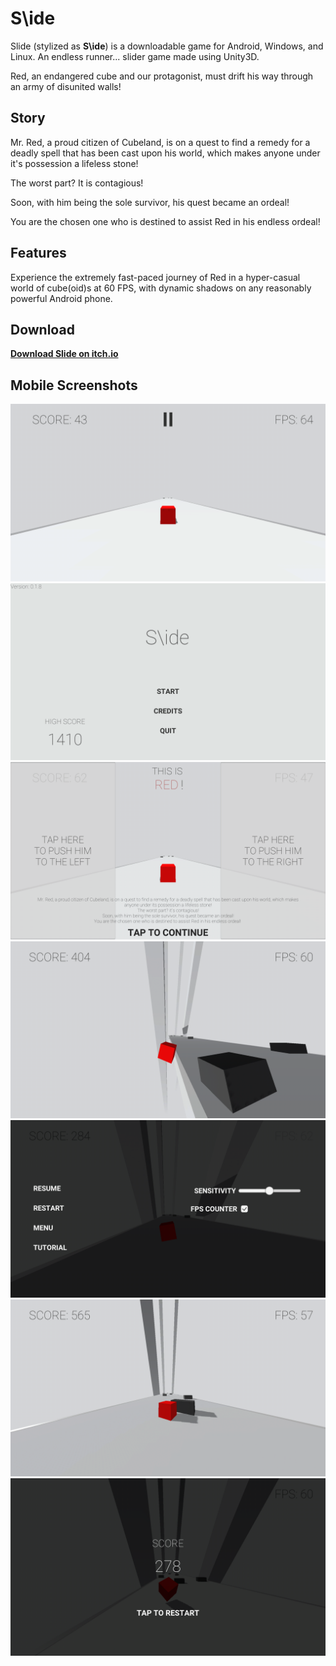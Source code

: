 # **S\ide**

Slide (stylized as **S\ide**) is a downloadable game for Android, Windows, and Linux. An endless runner... slider game made using Unity3D.

Red, an endangered cube and our protagonist, must drift his way through an army of disunited walls!

## Story

Mr. Red, a proud citizen of Cubeland, is on a quest to find a remedy for a deadly spell that has been cast upon his world, which makes anyone under it's possession a lifeless stone!

The worst part? It is contagious!

Soon, with him being the sole survivor, his quest became an ordeal!

You are the chosen one who is destined to assist Red in his endless ordeal!

## Features

Experience the extremely fast-paced journey of Red in a hyper-casual world of cube(oid)s at 60 FPS, with dynamic shadows on any reasonably powerful Android phone.

## Download

[**Download Slide on itch.io**](https://srihk.itch.io/slide)

## Mobile Screenshots

<img src = "Screenshots/1.png" alt = "image_1">
<img src = "Screenshots/2.png" alt = "image_2">
<img src = "Screenshots/3.png" alt = "image_3">
<img src = "Screenshots/4.png" alt = "image_4">
<img src = "Screenshots/5.png" alt = "image_5">
<img src = "Screenshots/6.png" alt = "image_6">
<img src = "Screenshots/7.png" alt = "image_7">
